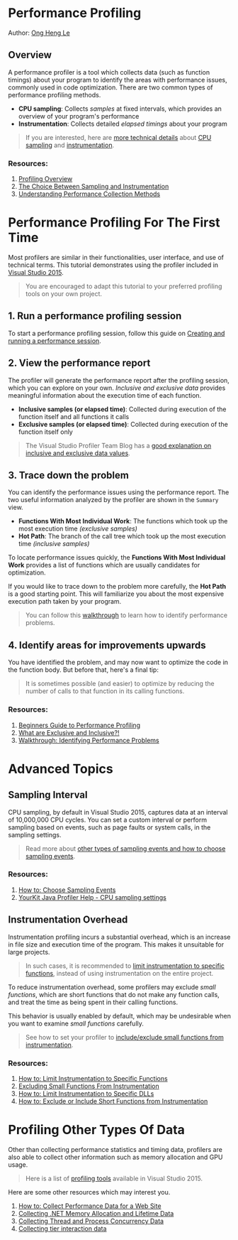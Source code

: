 # Performance Profiling

Author: [Ong Heng Le](https://github.com/initialshl)

## Overview

A performance profiler is a tool which collects data (such as function timings) about 
your program to identify the areas with performance issues, commonly used in code 
optimization. There are two common types of performance profiling methods.

* **CPU sampling**: Collects *samples* at fixed intervals, which provides an overview of your program's performance
* **Instrumentation**: Collects detailed *elapsed timings* about your program

> If you are interested, here are [more technical details](https://blogs.msdn.microsoft.com/ejarvi/2005/04/07/the-choice-between-sampling-and-instrumentation/) about 
[CPU sampling](https://msdn.microsoft.com/en-us/library/dd264994.aspx#Anchor_0) and 
[instrumentation](https://msdn.microsoft.com/en-us/library/dd264994.aspx#Anchor_1).

### Resources:
1. [Profiling Overview](https://msdn.microsoft.com/en-us/library/bb384493(v=vs.110).aspx)
1. [The Choice Between Sampling and Instrumentation](https://blogs.msdn.microsoft.com/ejarvi/2005/04/07/the-choice-between-sampling-and-instrumentation/)
1. [Understanding Performance Collection Methods](https://msdn.microsoft.com/en-us/library/dd264994.aspx)

# Performance Profiling For The First Time

Most profilers are similar in their functionalities, user interface, and use of 
technical terms. This tutorial demonstrates using the profiler included in 
[Visual Studio 2015](https://www.visualstudio.com/downloads/).

> You are encouraged to adapt this tutorial to your preferred profiling 
tools on your own project. <br>

## 1. Run a performance profiling session

To start a performance profiling session, follow this guide on 
[Creating and running a performance session](https://msdn.microsoft.com/en-us/library/ms182372.aspx#Anchor_0).

## 2. View the performance report

The profiler will generate the performance report after the profiling session, which you 
can explore on your own. *Inclusive and exclusive data* provides meaningful information 
about the execution time of each function.

* **Inclusive samples (or elapsed time)**: Collected during execution of the function itself and all functions it calls
* **Exclusive samples (or elapsed time)**: Collected during execution of the function itself only

> The Visual Studio Profiler Team Blog has a [good explanation on inclusive and exclusive data values](https://blogs.msdn.microsoft.com/profiler/2004/06/09/what-are-exclusive-and-inclusive/).

## 3. Trace down the problem

You can identify the performance issues using the performance report. The two 
useful information analyzed by the profiler are shown in the `Summary` view.

* **Functions With Most Individual Work**: The functions which took up the most execution time *(exclusive samples)*
* **Hot Path**: The branch of the call tree which took up the most execution time *(inclusive samples)*

To locate performance issues quickly, the **Functions With Most Individual Work** provides 
a list of functions which are usually candidates for optimization.

If you would like to trace down to the problem more carefully, the **Hot Path** is a good 
starting point. This will familiarize you about the most expensive execution path taken 
by your program. 

> You can follow this [walkthrough](https://msdn.microsoft.com/en-us/library/ms182398.aspx)
to learn how to identify performance problems.

## 4. Identify areas for improvements upwards

You have identified the problem, and may now want to optimize the code in the 
function body. But before that, here's a final tip: 

> It is sometimes possible (and easier) to optimize by reducing the number of calls to 
that function in its calling functions.

### Resources:
1. [Beginners Guide to Performance Profiling](https://msdn.microsoft.com/en-us/library/ms182372.aspx)
1. [What are Exclusive and Inclusive?!](https://blogs.msdn.microsoft.com/profiler/2004/06/09/what-are-exclusive-and-inclusive/)
1. [Walkthrough: Identifying Performance Problems](https://msdn.microsoft.com/en-us/library/ms182398.aspx)

# Advanced Topics

## Sampling Interval

CPU sampling, by default in Visual Studio 2015, captures data at an interval of 
10,000,000 CPU cycles. You can set a custom interval or perform sampling based on events, 
such as page faults or system calls, in the sampling settings.

> Read more about [other types of sampling events and how to choose sampling events](https://msdn.microsoft.com/en-us/library/ms182376.aspx).

### Resources:
1. [How to: Choose Sampling Events](https://msdn.microsoft.com/en-us/library/ms182376.aspx)
1. [YourKit Java Profiler Help - CPU sampling settings](https://www.yourkit.com/docs/java/help/sampling_settings.jsp)

## Instrumentation Overhead

Instrumentation profiling incurs a substantial overhead, which is an increase in file size 
and execution time of the program. This makes it unsuitable for large projects.

> In such cases, it is recommended to [limit instrumentation to specific functions](https://msdn.microsoft.com/en-us/library/cc470663.aspx), 
instead of using instrumentation on the entire project.

To reduce instrumentation overhead, some profilers may exclude *small functions*, which 
are short functions that do not make any function calls, and treat the time as being 
spent in their calling functions.

This behavior is usually enabled by default, which may be undesirable when you want to 
examine *small functions* carefully.

> See how to set your profiler to [include/exclude small functions from instrumentation](https://msdn.microsoft.com/en-us/library/bb514150.aspx).

### Resources:
1. [How to: Limit Instrumentation to Specific Functions](https://msdn.microsoft.com/en-us/library/cc470663.aspx)
1. [Excluding Small Functions From Instrumentation](https://blogs.msdn.microsoft.com/profiler/2008/07/08/excluding-small-functions-from-instrumentation/)
1. [How to: Limit Instrumentation to Specific DLLs](https://msdn.microsoft.com/en-us/library/bb385752.aspx)
1. [How to: Exclude or Include Short Functions from Instrumentation](https://msdn.microsoft.com/en-us/library/bb514150.aspx)

# Profiling Other Types Of Data

Other than collecting performance statistics and timing data, profilers are also able 
to collect other information such as memory allocation and GPU usage. 

> Here is a list of [profiling tools](https://msdn.microsoft.com/en-us/library/mt210448.aspx) available in Visual Studio 2015.

Here are some other resources which may interest you.

1. [How to: Collect Performance Data for a Web Site](https://msdn.microsoft.com/en-us/library/2s0xxa1d.aspx)
1. [Collecting .NET Memory Allocation and Lifetime Data](https://msdn.microsoft.com/en-us/library/dd264934.aspx)
1. [Collecting Thread and Process Concurrency Data](https://msdn.microsoft.com/en-us/library/dd265004.aspx)
1. [Collecting tier interaction data](https://msdn.microsoft.com/en-us/library/dd465169.aspx)
